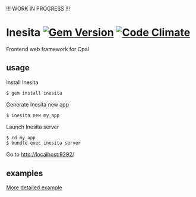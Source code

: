 !!! WORK IN PROGRESS !!!

# Inesita [![Gem Version](https://badge.fury.io/rb/inesita.svg)](http://badge.fury.io/rb/inesita) [![Code Climate](https://codeclimate.com/github/fazibear/opal-virtual-dom/badges/gpa.svg)](https://codeclimate.com/github/fazibear/inesita)

Frontend web framework for Opal

## usage

Install Inesita

```sh
$ gem install inesita
```

Generate Inesita new app

```sh
$ inesita new my_app
```

Launch Inesita server

```sh
$ cd my_app
$ bundle exec inesita server
```

Go to [http://localhost:9292/](http://localhost:9292/)

## examples

[More detailed example](https://github.com/fazibear/inesita-example)
